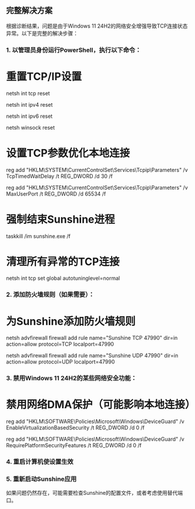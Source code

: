 ## 完整解决方案

根据诊断结果，问题是由于Windows 11 24H2的网络安全增强导致TCP连接状态异常。以下是完整的解决步骤：

### 1. 以管理员身份运行PowerShell，执行以下命令：

# 重置TCP/IP设置

netsh int tcp reset

netsh int ipv4 reset

netsh int ipv6 reset

netsh winsock reset

# 设置TCP参数优化本地连接

reg add "HKLM\\SYSTEM\\CurrentControlSet\\Services\\Tcpip\\Parameters" /v TcpTimedWaitDelay /t REG\_DWORD /d 30 /f

reg add "HKLM\\SYSTEM\\CurrentControlSet\\Services\\Tcpip\\Parameters" /v MaxUserPort /t REG\_DWORD /d 65534 /f

# 强制结束Sunshine进程

taskkill /im sunshine.exe /f

# 清理所有异常的TCP连接

netsh int tcp set global autotuninglevel\=normal

### 2. 添加防火墙规则（如果需要）：

# 为Sunshine添加防火墙规则

netsh advfirewall firewall add rule name\="Sunshine TCP 47990" dir\=in action\=allow protocol\=TCP localport\=47990

netsh advfirewall firewall add rule name\="Sunshine UDP 47990" dir\=in action\=allow protocol\=UDP localport\=47990

### 3. 禁用Windows 11 24H2的某些网络安全功能：

# 禁用网络DMA保护（可能影响本地连接）

reg add "HKLM\\SOFTWARE\\Policies\\Microsoft\\Windows\\DeviceGuard" /v EnableVirtualizationBasedSecurity /t REG\_DWORD /d 0 /f

reg add "HKLM\\SOFTWARE\\Policies\\Microsoft\\Windows\\DeviceGuard" /v RequirePlatformSecurityFeatures /t REG\_DWORD /d 0 /f

### 4. 重启计算机使设置生效

### 5. 重新启动Sunshine应用

如果问题仍然存在，可能需要检查Sunshine的配置文件，或者考虑使用替代端口。